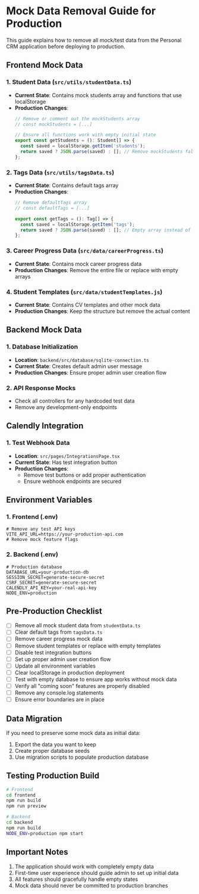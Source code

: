 # Mock Data Removal Guide for Production

This guide explains how to remove all mock/test data from the Personal CRM application before deploying to production.

## Frontend Mock Data

### 1. Student Data (`src/utils/studentData.ts`)
- **Current State**: Contains mock students array and functions that use localStorage
- **Production Changes**:
  ```typescript
  // Remove or comment out the mockStudents array
  // const mockStudents = [...] 
  
  // Ensure all functions work with empty initial state
  export const getStudents = (): Student[] => {
    const saved = localStorage.getItem('students');
    return saved ? JSON.parse(saved) : []; // Remove mockStudents fallback
  };
  ```

### 2. Tags Data (`src/utils/tagsData.ts`)
- **Current State**: Contains default tags array
- **Production Changes**:
  ```typescript
  // Remove defaultTags array
  // const defaultTags = [...]
  
  export const getTags = (): Tag[] => {
    const saved = localStorage.getItem('tags');
    return saved ? JSON.parse(saved) : []; // Empty array instead of defaultTags
  };
  ```

### 3. Career Progress Data (`src/data/careerProgress.ts`)
- **Current State**: Contains mock career progress data
- **Production Changes**: Remove the entire file or replace with empty arrays

### 4. Student Templates (`src/data/studentTemplates.js`)
- **Current State**: Contains CV templates and other mock data
- **Production Changes**: Keep the structure but remove the actual content

## Backend Mock Data

### 1. Database Initialization
- **Location**: `backend/src/database/sqlite-connection.ts`
- **Current State**: Creates default admin user message
- **Production Changes**: Ensure proper admin user creation flow

### 2. API Response Mocks
- Check all controllers for any hardcoded test data
- Remove any development-only endpoints

## Calendly Integration

### 1. Test Webhook Data
- **Location**: `src/pages/IntegrationsPage.tsx`
- **Current State**: Has test integration button
- **Production Changes**: 
  - Remove test buttons or add proper authentication
  - Ensure webhook endpoints are secured

## Environment Variables

### 1. Frontend (.env)
```env
# Remove any test API keys
VITE_API_URL=https://your-production-api.com
# Remove mock feature flags
```

### 2. Backend (.env)
```env
# Production database
DATABASE_URL=your-production-db
SESSION_SECRET=generate-secure-secret
CSRF_SECRET=generate-secure-secret
CALENDLY_API_KEY=your-real-api-key
NODE_ENV=production
```

## Pre-Production Checklist

- [ ] Remove all mock student data from `studentData.ts`
- [ ] Clear default tags from `tagsData.ts`
- [ ] Remove career progress mock data
- [ ] Remove student templates or replace with empty templates
- [ ] Disable test integration buttons
- [ ] Set up proper admin user creation flow
- [ ] Update all environment variables
- [ ] Clear localStorage in production deployment
- [ ] Test with empty database to ensure app works without mock data
- [ ] Verify all "coming soon" features are properly disabled
- [ ] Remove any console.log statements
- [ ] Ensure error boundaries are in place

## Data Migration

If you need to preserve some mock data as initial data:

1. Export the data you want to keep
2. Create proper database seeds
3. Use migration scripts to populate production database

## Testing Production Build

```bash
# Frontend
cd frontend
npm run build
npm run preview

# Backend
cd backend
npm run build
NODE_ENV=production npm start
```

## Important Notes

1. The application should work with completely empty data
2. First-time user experience should guide admin to set up initial data
3. All features should gracefully handle empty states
4. Mock data should never be committed to production branches